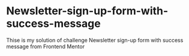 # Newsletter-sign-up-form-with-success-message
Thise is my solution of challenge Newsletter sign-up form with success message from Frontend Mentor 
